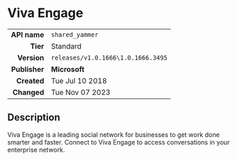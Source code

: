 # Viva Engage
| | |
|-:|-|
|**API name**|`shared_yammer`|
|**Tier**|Standard|
|**Version**|`releases/v1.0.1666\1.0.1666.3495`|
|**Publisher**|**Microsoft**|
|**Created**|Tue Jul 10 2018|
|**Changed**|Tue Nov 07 2023|

## Description
Viva Engage is a leading social network for businesses to get work done smarter and faster. Connect to Viva Engage to access conversations in your enterprise network.
